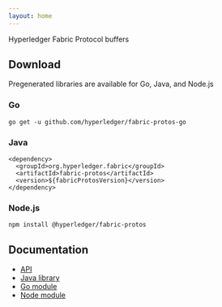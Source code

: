 ```yaml
---
layout: home
---
```


Hyperledger Fabric Protocol buffers

## Download

Pregenerated libraries are available for Go, Java, and Node.js

### Go

```
go get -u github.com/hyperledger/fabric-protos-go
```

### Java

```
<dependency>
  <groupId>org.hyperledger.fabric</groupId>
  <artifactId>fabric-protos</artifactId>
  <version>${fabricProtosVersion}</version>
</dependency>
```

### Node.js

```
npm install @hyperledger/fabric-protos
```

## Documentation

- [API](protos.md)
- [Java library](https://search.maven.org/artifact/org.hyperledger.fabric/fabric-protos)
- [Go module](https://pkg.go.dev/github.com/hyperledger/fabric-protos-go?tab=doc)
- [Node module](https://www.npmjs.com/package/@hyperledger/fabric-protos)
